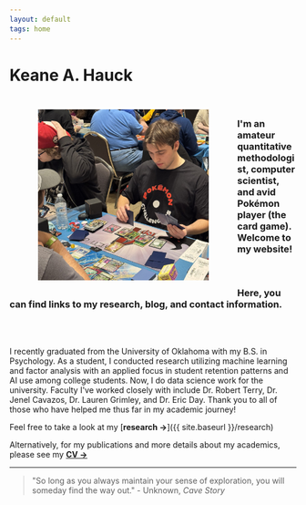 ```yaml
---
layout: default
tags: home
---
```


# Keane A. Hauck

<img src="/images/pokemon.jpg" alt="Me" title="Budapest" width="300" height="300" ALIGN="left" HSPACE="50" VSPACE="25"/> 

<br>

### I'm an amateur quantitative methodologist, computer scientist, and avid Pokémon player (the card game). Welcome to my website! 

<br>

### Here, you can find links to my research, blog, and contact information.

<br>
<br>

I recently graduated from the University of Oklahoma with my B.S. in Psychology. As a student, I conducted research utilizing machine learning and factor analysis with an applied focus in student retention patterns and AI use among college students. Now, I do data science work for the university. Faculty I've worked closely with include Dr. Robert Terry, Dr. Jenel Cavazos, Dr. Lauren Grimley, and Dr. Eric Day. Thank you to all of those who have helped me thus far in my academic journey!

Feel free to take a look at my [**research →**]({{ site.baseurl }}/research)

Alternatively, for my publications and more details about my academics, please see my  <a href="/images/CV.pdf" target="_blank">**CV →**</a>


_____________________________________________________________________
> "So long as you always maintain your sense of exploration, you will someday find the way out." - Unknown, *Cave Story*